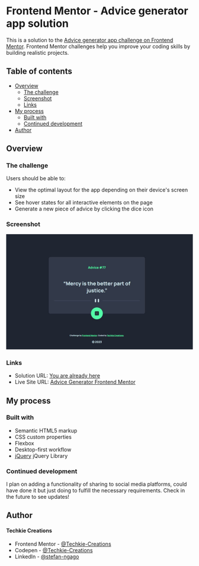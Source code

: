 # Frontend Mentor - Advice generator app solution

This is a solution to the [Advice generator app challenge on Frontend Mentor](https://www.frontendmentor.io/challenges/advice-generator-app-QdUG-13db). Frontend Mentor challenges help you improve your coding skills by building realistic projects.


## Table of contents

- [Overview](#overview)
  - [The challenge](#the-challenge)
  - [Screenshot](#screenshot)
  - [Links](#links)
- [My process](#my-process)
  - [Built with](#built-with)
  - [Continued development](#continued-development)
- [Author](#author)

## Overview

### The challenge

Users should be able to:

- View the optimal layout for the app depending on their device's screen size
- See hover states for all interactive elements on the page
- Generate a new piece of advice by clicking the dice icon

### Screenshot

![Preview Image](./design/preview.jpg)

### Links

- Solution URL: [You are already here](https://github.com/Techkie-Creations/advice-gen-frontendmentor)
- Live Site URL: [Advice Generator Frontend Mentor](https://techkie-creations.github.io/advice-gen-frontendmentor)

## My process

### Built with

- Semantic HTML5 markup
- CSS custom properties
- Flexbox
- Desktop-first workflow
- [jQuery](https://jquery.com/) jQuery Library

### Continued development

I plan on adding a functionality of sharing to social media platforms, could have done it but just doing to fulfill the necessary requirements.
Check in the future to see updates!

## Author

#### Techkie Creations

- Frontend Mentor - [@Techkie-Creations](https://www.frontendmentor.io/profile/Techkie-Creations)
- Codepen - [@Techkie-Creations](https://codepen.io/Tech--Guy)
- LinkedIn - [@stefan-ngago](https://www.linkedin.com/in/stefan-ngago)